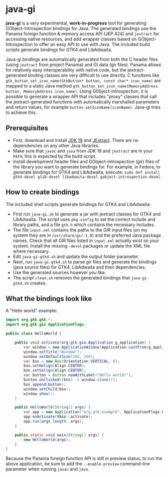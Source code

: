 # java-gi

**java-gi** is a very experimental, **work-in-progress** tool for generating GObject-Introspection bindings for Java. The generated bindings use the Panama foreign function & memory access API (JEP 424) and `jextract` for accessing native resources, and add wrapper classes based on GObject-Introspection to offer an easy API to use with Java. The included build scripts generate bindings for GTK4 and LibAdwaita.

Java-gi bindings are automatically generated from both the C header files (using `jextract` from project Panama) and GI data (gir files). Panama allows for relatively easy interoperability with native code, but the jextract-generated binding classes are very difficult to use directly. C functions like `gtk_button_set_icon_name(GtkButton* button, const char* icon_name)` are mapped to a static Java method `gtk_button_set_icon_name(MemoryAddress button, MemoryAddress icon_name)`. Using GObject-Introspection, it is possible to generate a wrapper API that includes "proxy" classes that call the jextract-generated functions with automatically marshalled parameters and return values, for example `button.setIconName(iconName)`. Java-gi tries to achieve this.

## Prerequisites

- First, download and install [JDK 19](https://jdk.java.net/19/) and [JExtract](https://jdk.java.net/jextract/). There are no dependencies on any other Java libraries.
- Make sure that `javac` and `java` from JDK 19 and `jextract` are in your `PATH`; this is expected by the build script.
- Install development header files and GObject-introspection (gir) files of the library you want to generate bindings for. For example, in Fedora, to generate bindings for GTK4 and LibAdwaita, execute: `sudo dnf install gtk4-devel glib-devel libadwaita-devel gobject-introspection-devel`

## How to create bindings

The included shell scripts generate bindings for GTK4 and LibAdwaita:
- First run `java-gi.sh` to generate a jar with jextract classes for GTK4 and LibAdwaita. The script uses `pkg-config` to set the correct include and library paths, and a file `gtk.h` which contains the necessary includes.
- The file `input.xml` contains the paths to the GIR input files (on my system they are in `/usr/share/gir-1.0`) and the preferred Java package names. Check that all GIR files listed in `input.xml` actually exist on your system. Install the missing `-devel` packages or update the XML file where necessary.
- Edit `java-gi-gtk4.sh` and update the output folder parameter.
- Next, run `java-gi-gtk4.sh` to parse gir files and generate the bindings (java source files) for GTK4, LibAdwaita and their dependencies.
- Use the generated sources however you like.
- The script `clean.sh` removes the generated bindings that `java-gi-gtk4.sh` creates.

## What the bindings look like

A "Hello world" example:

```java
import org.gtk.gtk.*;
import org.gtk.gio.ApplicationFlags;

public class HelloWorld {

    public void activate(org.gtk.gio.Application g_application) {
        var window = new ApplicationWindow(Application.castFrom(g_application));
        window.setTitle("Window");
        window.setDefaultSize(300, 200);
        var box = new Box(Orientation.VERTICAL, 0);
        box.setHalign(Align.CENTER);
        box.setValign(Align.CENTER);
        var button = Button.newWithLabel("Hello world!");
        button.onClicked((btn) -> window.close());
        box.append(button);
        window.setChild(box);
        window.show();
    }

    public HelloWorld(String[] args) {
        var app = new Application("org.gtk.example", ApplicationFlags.FLAGS_NONE);
        app.onActivate(this::activate);
        app.run(args.length, args);
    }

    public static void main(String[] args) {
        new HelloWorld(args);
    }
}

```

Because the Panama foreign function API is still in preview status, to run the above application, be sure to add the `--enable-preview` command-line parameter when running `javac` and `java`.
